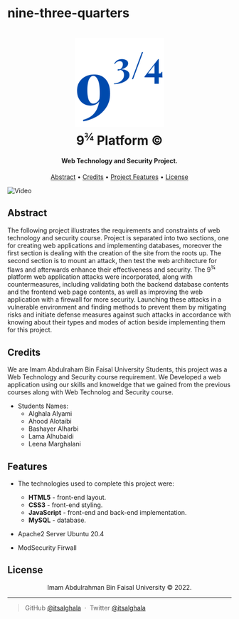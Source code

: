 # nine-three-quarters

<h1 align="center">
   <img src="logo-github.png" alt="platform" width="200"></a>
   <br>
   9<sup>3⁄4</sup> Platform &copy;
  <br>
</h1>

<h4 align="center"> Web Technology and Security Project.</h4>

<!-- <p align="center">
</p> -->

<p align="center">
  <a href="#Abstract">Abstract</a> •
  <a href="#credits">Credits</a> •
  <a href="#Features">Project Features</a> •
  <a href="#license">License</a>
</p>

![Video](https://user-images.githubusercontent.com/48840681/178826366-397a77ec-94a3-4052-862c-c72bbf12dce5.gif)


## Abstract

The following project illustrates the requirements and constraints of web technology and security course. Project is separated into two sections, one for creating web applications and implementing databases, moreover the first section is dealing with the creation of the site from the roots up. The second section is to mount an attack, then test the web architecture for flaws and afterwards enhance their effectiveness and security. The 9<sup>3⁄4</sup> platform web application attacks were incorporated, along with countermeasures, including validating both the backend database contents and the frontend web page contents, as well as improving the web application with a firewall for more security. Launching these attacks in a vulnerable environment and finding methods to prevent them by mitigating risks and initiate defense measures against such attacks in accordance with knowing about their types and modes of action beside implementing them for this project.



## Credits

We are Imam Abdulraham Bin Faisal University Students, this project was a Web Technology and Security course requirement.
We Developed a web application using our skills and knoweldge that we gained from the previous courses along with Web Technolog and Security course.


* Students Names:
  - Alghala Alyami
  - Ahood Alotaibi
  - Bashayer Alharbi
  - Lama Alhubaidi
  - Leena Marghalani

## Features
* The technologies used to complete this project were:
  - **HTML5** - front-end layout.
  - **CSS3** - front-end styling.
  - **JavaScript** - front-end and back-end implementation.
  - **MySQL** - database.

* Apache2 Server Ubuntu 20.4

* ModSecurity Firwall


## License

<center> Imam Abdulrahman Bin Faisal University &copy; 2022. </center>

---


> GitHub [@itsalghala](https://github.com/itsalghala) &nbsp;&middot;&nbsp;
> Twitter [@itsalghala](https://twitter.com/itsalghala)
